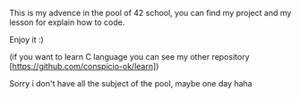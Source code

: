 This is my advence in the pool of 42 school, you can find my project and my lesson for explain how to code.

Enjoy it :)

(if you want to learn C language you can see my other repository [https://github.com/conspicio-ok/learn])

Sorry i don't have all the subject of the pool, maybe one day haha
